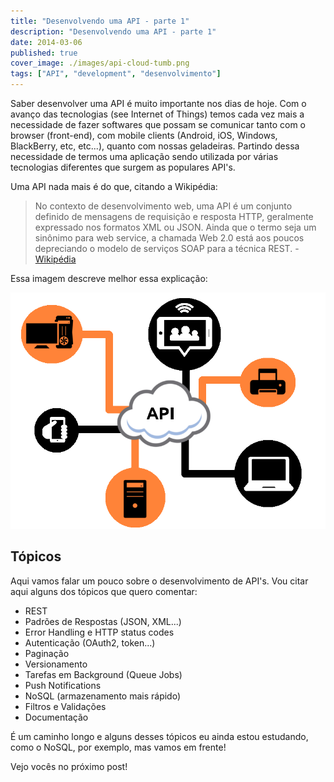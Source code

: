 ```yaml
---
title: "Desenvolvendo uma API - parte 1"
description: "Desenvolvendo uma API - parte 1"
date: 2014-03-06
published: true
cover_image: ./images/api-cloud-tumb.png
tags: ["API", "development", "desenvolvimento"]
---
```


Saber desenvolver uma API é muito importante nos dias de hoje. Com o avanço das tecnologias (see Internet of Things) temos cada vez mais a necessidade de fazer softwares que possam se comunicar tanto com o browser (front-end), com mobile clients (Android, iOS, Windows, BlackBerry, etc, etc...), quanto com nossas geladeiras. Partindo dessa necessidade de termos uma aplicação sendo utilizada por várias tecnologias diferentes que surgem as populares API's.

Uma API nada mais é do que, citando a Wikipédia:

> No contexto de desenvolvimento web, uma API é um conjunto definido de mensagens de requisição e resposta HTTP, geralmente expressado nos formatos XML ou JSON. Ainda que o termo seja um sinônimo para web service, a chamada Web 2.0 está aos poucos depreciando o modelo de serviços SOAP para a técnica REST. - [Wikipédia](http://pt.wikipedia.org/wiki/API)

Essa imagem descreve melhor essa explicação:

![API cloud](./images/api-cloud.png)

## Tópicos

Aqui vamos falar um pouco sobre o desenvolvimento de API's. Vou citar aqui alguns dos tópicos que quero comentar:

* REST
* Padrões de Respostas (JSON, XML...)
* Error Handling e HTTP status codes
* Autenticação (OAuth2, token...)
* Paginação
* Versionamento
* Tarefas em Background (Queue Jobs)
* Push Notifications
* NoSQL (armazenamento mais rápido)
* Filtros e Validações
* Documentação

É um caminho longo e alguns desses tópicos eu ainda estou estudando, como o NoSQL, por exemplo, mas vamos em frente!

Vejo vocês no próximo post!
